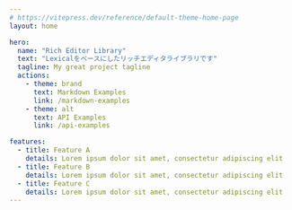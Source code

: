 ```yaml
---
# https://vitepress.dev/reference/default-theme-home-page
layout: home

hero:
  name: "Rich Editor Library"
  text: "Lexicalをベースにしたリッチエディタライブラリです"
  tagline: My great project tagline
  actions:
    - theme: brand
      text: Markdown Examples
      link: /markdown-examples
    - theme: alt
      text: API Examples
      link: /api-examples

features:
  - title: Feature A
    details: Lorem ipsum dolor sit amet, consectetur adipiscing elit
  - title: Feature B
    details: Lorem ipsum dolor sit amet, consectetur adipiscing elit
  - title: Feature C
    details: Lorem ipsum dolor sit amet, consectetur adipiscing elit
---
```


